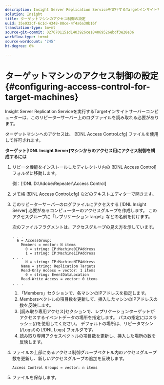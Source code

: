 ```yaml
---
description: Insight Server Replication Serviceを実行するTargetインサイトサーバーコンピューターは、このリピーターサーバー上のログファイルを読み取れる必要があります。
solution: Insight
title: ターゲットマシンのアクセス制御の設定
uuid: 35e032cf-6c1d-4348-88ce-4f4a6a30b16f
translation-type: tm+mt
source-git-commit: 0276701151d1403926ce184069526ebdf3e28e36
workflow-type: tm+mt
source-wordcount: '245'
ht-degree: 6%

---
```



# ターゲットマシンのアクセス制御の設定{#configuring-access-control-for-target-machines}

Insight Server Replication Serviceを実行するTargetインサイトサーバーコンピューターは、このリピーターサーバー上のログファイルを読み取れる必要があります。

ターゲットマシンへのアクセスは、 [!DNL Access Control.cfg] ファイルを使用して許可されます。

**ターゲット[!DNL Insight Server]マシンからのアクセス用にアクセス制御を構成するには**

1. リピータ機能をインストールしたディレクトリ内の [!DNL Access Control] フォルダに移動します。

   例：[!DNL D:\Adobe\Repeater\Access Control]

1. メモ帳 [!DNL Access Control.cfg] などのテキストエディターで開きます。
1. このリピーターサーバーのログファイルにアクセスする [!DNL Insight Server] 必要があるコンピューターのアクセスグループを作成します。 このアクセスグループに「レプリケーションTarget」などの名前を付けます。

   次のファイルフラグメントは、アクセスグループの見え方を示しています。

   ```
   . . . 
     6 = AccessGroup: 
       Members = vector: N items 
         0 = string: IP:Machine0IPAddress 
         1 = string: IP:Machine1IPAddress 
   . . . 
         N = string: IP:MachineNIPAddress 
       Name = string: Replication Targets 
       Read-Only Access = vector: 1 items 
         0 = string: EventDataLocation 
       Read-Write Access = vector: 0 items 
   . . .
   ```

   1. 「Members」セクションで、各マシンのIPアドレスを指定します。
   1. Membersベクトルの項目数を更新して、挿入したマシンのIPアドレスの数を反映します。
   1. [読み取り専用アクセス]セクションで、レプリケーションターゲットがアクセスするイベントデータの場所を指定します。 パスの指定にはスラッシュ(/)を使用してください。 デフォルトの場所は、リピータマシン(/Logs/)の [!DNL Logs] フォルダです。
   1. 読み取り専用アクセスベクトルの項目数を更新し、挿入した場所の数を反映します。

1. ファイルの上部にあるアクセス制御グループベクトル内のアクセスグループ数を更新し、新しいアクセスグループの追加を反映します。

   ```
   Access Control Groups = vector: n items
   ```

1. ファイルを保存します。
